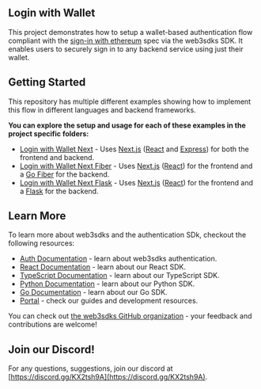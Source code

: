 ## Login with Wallet

This project demonstrates how to setup a wallet-based authentication flow compliant with the
[sign-in with ethereum](https://eips.ethereum.org/EIPS/eip-4361) spec via the web3sdks SDK. It enables users to securely sign in to any backend service using just their wallet.

## Getting Started

This repository has multiple different examples showing how to implement this flow in different languages and backend frameworks.

**You can explore the setup and usage for each of these examples in the project specific folders:**

- [Login with Wallet Next](./login-with-wallet-next) - Uses [Next.js](https://nextjs.org/) ([React](https://reactjs.org/) and [Express](https://expressjs.com/)) for both the frontend and backend.
- [Login with Wallet Next Fiber](./login-with-wallet-next-fiber) - Uses [Next.js](https://nextjs.com/) ([React](https://reactjs.org/)) for the frontend and a [Go Fiber](https://gofiber.io/) for the backend.
- [Login with Wallet Next Flask](./login-with-wallet-next-flask) - Uses [Next.js](https://nextjs.com/) ([React](https://reactjs.org/)) for the frontend and a [Flask](https://flask.palletsprojects.com/) for the backend.

## Learn More

To learn more about web3sdks and the authentication SDk, checkout the following resources:

- [Auth Documentation](https://docs.web3sdks.com/building-web3-apps/authenticating-users) - learn about web3sdks authentication.
- [React Documentation](https://docs.web3sdks.com/react) - learn about our React SDK.
- [TypeScript Documentation](https://docs.web3sdks.com/typescript) - learn about our TypeScript SDK.
- [Python Documentation](https://docs.web3sdks.com/python) - learn about our Python SDK.
- [Go Documentation](https://docs.web3sdks.com/go) - learn about our Go SDK.
- [Portal](https://docs.web3sdks.com) - check our guides and development resources.

You can check out [the web3sdks GitHub organization](https://github.com/web3sdks) - your feedback and contributions are welcome!

## Join our Discord!

For any questions, suggestions, join our discord at [https://discord.gg/KX2tsh9A](https://discord.gg/KX2tsh9A).
